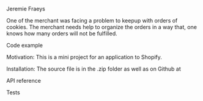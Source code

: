 Jeremie Fraeys

One of the merchant was facing a problem to keepup with orders of cookies. The merchant needs help to organize the orders in a way that, one knows how many orders will not be fulfilled. 

Code example

Motivation: This is a mini project for an application to Shopify.

Installation: The source file is in the .zip folder as well as on Github at

API reference

Tests